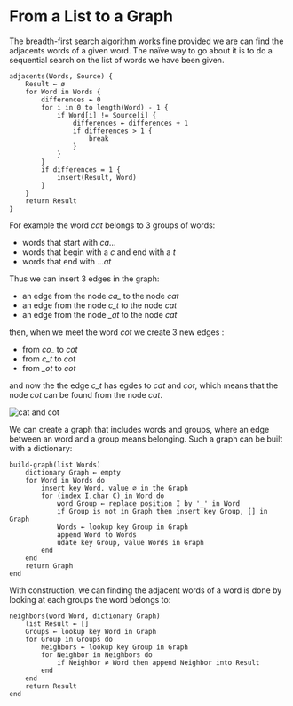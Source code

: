 # From a List to a Graph

The breadth-first search algorithm works fine provided we are can find the adjacents words of a given word. The naïve way to go about it is to do a sequential search on the list of words we have been given.

```
adjacents(Words, Source) {
    Result ← ø
    for Word in Words {
        differences ← 0
        for i in 0 to length(Word) - 1 {
            if Word[i] != Source[i] {
                differences ← differences + 1
                if differences > 1 {
                    break
                }
            }
        }
        if differences = 1 {
            insert(Result, Word)
        }
    }
    return Result
}
```


For example the word _cat_ belongs to 3 groups of words:

- words that start with _ca_…
- words that begin with a _c_ and end with a _t_
- words that end with …_at_

Thus we can insert 3 edges in the graph:

- an edge from the node _ca\__ to the node _cat_
- an edge from the node _c\_t_ to the node _cat_
- an edge from the node _\_at_ to the node _cat_ 

then, when we meet the word _cot_ we create 3 new edges :
- from _co\__ to _cot_
- from _c\_t_ to _cot_
- from _\_ot_ to _cot_ 

and now the the edge _c\_t_ has egdes to _cat_ and _cot_, which means that the node _cot_ can be found from the node _cat_.



![cat and cot](/images/cat-cot.png)

We can create a graph that includes words and groups, where an edge between an word and a group means belonging. 
Such a graph can be built with a dictionary:
```
build-graph(list Words)
    dictionary Graph ← empty
    for Word in Words do
        insert key Word, value ∅ in the Graph
        for (index I,char C) in Word do
            word Group ← replace position I by '_' in Word
            if Group is not in Graph then insert key Group, [] in Graph
            Words ← lookup key Group in Graph
            append Word to Words
            udate key Group, value Words in Graph
        end
    end
    return Graph
end
```

With construction, we can finding the adjacent words of a word is done by looking at each groups the word belongs to:
```
neighbors(word Word, dictionary Graph)
    list Result ← []
    Groups ← lookup key Word in Graph
    for Group in Groups do
        Neighbors ← lookup key Group in Graph
        for Neighbor in Neighbors do
            if Neighbor ≠ Word then append Neighbor into Result
        end
    end
    return Result
end
```

